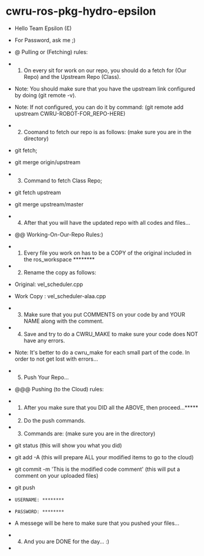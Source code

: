 # cwru-ros-pkg-hydro-epsilon

- Hello Team Epsilon (Ɛ)
- For Password, ask me ;)

- @ Pulling or (Fetching) rules:
- 1) On every sit for work on our repo, you should do a fetch for (Our Repo) and the Upstream Repo (Class).
- Note: You should make sure that you have the upstream link configured by doing (git remote -v).
- Note: If not configured, you can do it by command: (git remote add upstream CWRU-ROBOT-FOR_REPO-HERE)

- 2) Coomand to fetch our repo is as follows: (make sure you are in the directory)
-   git fetch;
-   git merge origin/upstream
 
- 3) Command to fetch Class Repo;
-   git fetch upstream
-   git merge upstream/master
  
- 4) After that you will have the updated repo with all codes and files...
 

- @@ Working-On-Our-Repo Rules:)
- 1) Every file you work on has to be a COPY of the original included in the ros_workspace ********
- 2) Rename the copy as follows:
-   Original:   vel_scheduler.cpp
-   Work Copy : vel_scheduler-alaa.cpp

- 3) Make sure that you put COMMENTS on your code by and YOUR NAME along with the comment.
- 4) Save and try to do a CWRU_MAKE to make sure your code does NOT have any errors.
- Note: It's better to do a cwru_make for each small part of the code. In order to not get lost with errors...
 
- 5) Push Your Repo...
 
- @@@ Pushing (to the Cloud) rules:
- 1) After you make sure that you DID all the ABOVE, then proceed...*****
- 2) Do the push commands.
- 3) Commands are: (make sure you are in the directory)
-   git status (this will show you what you did)
-   git add -A (this will prepare ALL your modified items to go to the cloud)
-   git commit -m 'This is the modified code comment' (this will put a comment on your uploaded files)
-   git push
-     USERNAME: ********
-     PASSWORD: ********
-   A messege will be here to make sure that you pushed your files...
   
- 4) And you are DONE for the day... :)
-   

